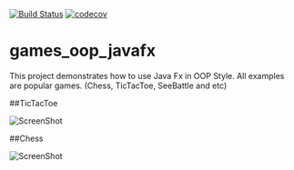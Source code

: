 [![Build Status](https://travis-ci.org/georgii265/games_oop_javafx.svg?branch=master)](https://travis-ci.org/georgii265/games_oop_javafx)
[![codecov](https://codecov.io/gh/georgii265/games_oop_javafx/branch/master/graph/badge.svg)](https://codecov.io/gh/georgii265/games_oop_javafx)

# games_oop_javafx
This project demonstrates how to use Java Fx in OOP Style. 
All examples are popular games. (Chess, TicTacToe, SeeBattle and etc)

##TicTacToe

![ScreenShot](images/TicTacToe.png)

##Chess

![ScreenShot](images/Chess.png)

